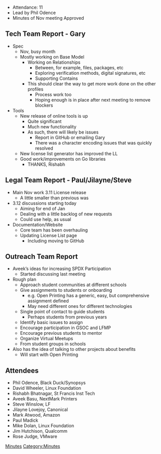   - Attendance: 11
  - Lead by Phil Odence
  - Minutes of Nov meeting Approved

## Tech Team Report - Gary

  - Spec
      - Nov, busy month
      - Mostly working on Base Model
          - Working on Relationships
              - Between, for example, files, packages, etc
              - Exploring verification methods, digital signatures, etc
              - Supporting Contains
          - This should clear the way to get more work done on the other
            profiles
              - Process work too
              - Hoping enough is in place after next meeting to remove
                blockers
  - Tools
      - New release of online tools is up
          - Quite significant
          - Much new functionality
          - As such, there will likely be issues
              - Report in GitHub or emailing Gary
              - There was a character encoding issues that was quickly
                resolved
      - New license list generator has improved the LL
      - Good work/improvements on Go libraries
          - THANKS, Rishabh

## Legal Team Report - Paul/Jilayne/Steve

  - Main Nov work 3.11 License release
      - A little smaller than previous was
  - 3.12 discussions starting today
      - Aiming for end of Jan
      - Dealing with a little backlog of new requests
      - Could use help, as usual
  - Documentation/Website
      - Core team has been overhauling
      - Updating License List page
          - Including moving to GitHub

## Outreach Team Report

  - Aveek’s ideas for increasing SPDX Participation
      - Started discussing last meeting
  - Rough plan
      - Approach student communities at different schools
      - Give assignments to students or onboarding
          - e.g. Open Printing has a generic, easy, but comprehensive
            assignment defined
          - May need different ones for different technologies
      - Single point of contact to guide students
          - Perhaps students from previous years
      - Identify basic issues to assign
      - Encourage participation in GSOC and LFMP
      - Encourage previous students to mentor
      - Organize Virtual Meetups
      - From student groups in schools
  - Also has the idea of talking to other projects about benefits
      - Will start with Open Printing

## Attendees

  - Phil Odence, Black Duck/Synopsys
  - David Wheeler, Linux Foundation
  - Rishabh Bhatnagar, St Francis Inst Tech
  - Aveek Basu, NextMark Printers
  - Steve Winslow, LF
  - Jilayne Lovejoy, Canonical
  - Mark Atwood, Amazon
  - Paul Madick
  - Mike Dolan, Linux Foundation
  - Jim Hutchison, Qualcomm
  - Rose Judge, VMware

[Minutes](Category:General "wikilink")
[Category:Minutes](Category:Minutes "wikilink")
